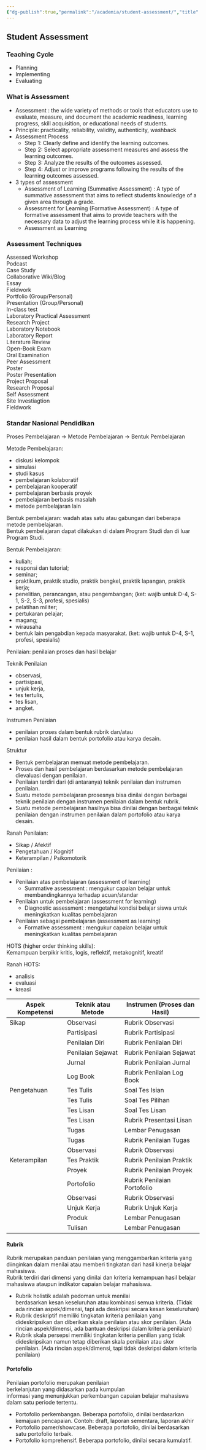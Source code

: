 ```yaml
---
{"dg-publish":true,"permalink":"/academia/student-assessment/","title":"Student Assessment","created":"2023-03-04T05:17:43.021+07:00","updated":"2023-03-07T07:11:53.592+07:00"}
---
```



## Student Assessment

### Teaching Cycle

- Planning
- Implementing
- Evaluating

### What is Assessment

- Assessment : the wide variety of methods or tools that educators use to evaluate, measure, and document the academic readiness, learning  
progress, skill acquisition, or educational needs of students.
- Principle: practicality, reliability, validity, authenticity, washback
- Assessment Process
  - Step 1: Clearly define and identify the learning outcomes.
  - Step 2: Select appropriate assessment measures and assess the learning outcomes.
  - Step 3: Analyze the results of the outcomes assessed.
  - Step 4: Adjust or improve programs following the results of the learning outcomes assessed.
- 3 types of assessment
  - Assessment of Learning (Summative Assessment) : A type of summative assessment that aims to reflect students knowledge of a given area through a grade.
  - Assessment for Learning (Formative Assessment) : A type of formative assessment that aims to provide teachers with the necessary data to adjust the learning process while it is happening.
  - Assessment as Learning

### Assessment Techniques

Assessed Workshop  
Podcast  
Case Study  
Collaborative Wiki/Blog  
Essay  
Fieldwork  
Portfolio (Group/Personal)  
Presentation (Group/Personal)  
In-class test  
Laboratory Practical Assessment  
Research Project  
Laboratory Notebook  
Laboratory Report  
Literature Review  
Open-Book Exam  
Oral Examination  
Peer Assessment  
Poster  
Poster Presentation  
Project Proposal  
Research Proposal  
Self Assessment  
Site Investiagtion  
Fieldwork

### Standar Nasional Pendidikan

Proses Pembelajaran -> Metode Pembelajaran -> Bentuk Pembelajaran

Metode Pembelajaran:

- diskusi kelompok
- simulasi
- studi kasus
- pembelajaran kolaboratif
- pembelajaran kooperatif
- pembelajaran berbasis proyek
- pembelajaran berbasis masalah
- metode pembelajaran lain

Bentuk pembelajaran: wadah atas satu atau gabungan dari beberapa metode pembelajaran.  
Bentuk pembelajaran dapat dilakukan di dalam Program Studi dan di luar Program Studi.

Bentuk Pembelajaran:

- kuliah;
- responsi dan tutorial;
- seminar;
- praktikum, praktik studio, praktik bengkel, praktik lapangan, praktik kerja;
- penelitian, perancangan, atau pengembangan; (ket: wajib untuk D-4, S-1, S-2, S-3, profesi, spesialis)
- pelatihan militer;
- pertukaran pelajar;
- magang;
- wirausaha
- bentuk lain pengabdian kepada masyarakat. (ket: wajib untuk D-4, S-1, profesi, spesialis)

Penilaian: penilaian proses dan hasil belajar

Teknik Penilaian

- observasi,
- partisipasi,
- unjuk kerja,
- tes tertulis,
- tes lisan,
- angket.

Instrumen Penilaian

- penilaian proses dalam bentuk rubrik dan/atau
- penilaian hasil dalam bentuk portofolio atau karya desain.

Struktur

- Bentuk pembelajaran memuat metode pembelajaran.
- Proses dan hasil pembelajaran berdasarkan metode pembelajaran dievaluasi dengan penilaian.
- Penilaian terdiri dari (di antaranya) teknik penilaian dan instrumen penilaian.
- Suatu metode pembelajaran prosesnya bisa dinilai dengan berbagai teknik penilaian dengan instrumen penilaian dalam bentuk rubrik.
- Suatu metode pembelajaran hasilnya bisa dinilai dengan berbagai teknik penilaian dengan instrumen penilaian dalam portofolio atau karya desain.

Ranah Penilaian:

- Sikap / Afektif
- Pengetahuan / Kognitif
- Keterampilan / Psikomotorik

Penilaian :

- Penilaian atas pembelajaran (assessment of learning)
    - Summative assessment : mengukur capaian belajar untuk membandingkannya terhadap acuan/standar
- Penilaian untuk pembelajaran (assessment for learning)
    - Diagnostic assessment : mengetahui kondisi belajar siswa untuk meningkatkan kualitas pembelajaran
- Penilaian sebagai pembelajaran (assessment as learning)
    - Formative assessment : mengukur capaian belajar untuk meningkatkan kualitas pembelajaran

HOTS (higher order thinking skills):  
Kemampuan berpikir kritis, logis, reflektif, metakognitif, kreatif

Ranah HOTS:

- analisis
- evaluasi
- kreasi

| Aspek Kompetensi | Teknik atau Metode | Instrumen (Proses dan Hasil) |
| ---------------- | ------------------ | ---------------------------- |
| Sikap            | Observasi          | Rubrik Observasi             |
|                  | Partisipasi        | Rubrik Partisipasi           |
|                  | Penilaian Diri     | Rubrik Penilaian Diri        |
|                  | Penilaian Sejawat  | Rubrik Penilaian Sejawat     |
|                  | Jurnal             | Rubrik Penilaian Jurnal      |
|                  | Log Book           | Rubrik Penilaian Log Book    |
| Pengetahuan      | Tes Tulis          | Soal Tes Isian               |
|                  | Tes Tulis          | Soal Tes Pilihan             |
|                  | Tes Lisan          | Soal Tes Lisan               |
|                  | Tes Lisan          | Rubrik Presentasi Lisan      |
|                  | Tugas              | Lembar Penugasan             |
|                  | Tugas              | Rubrik Penilaian Tugas       |
|                  | Observasi          | Rubrik Observasi             |
| Keterampilan     | Tes Praktik        | Rubrik Penilaian Praktik     |
|                  | Proyek             | Rubrik Penilaian Proyek      |
|                  | Portofolio         | Rubrik Penilaian Portofolio  |
|                  | Observasi          | Rubrik Observasi             |
|                  | Unjuk Kerja        | Rubrik Unjuk Kerja           |
|                  | Produk             | Lembar Penugasan             |
|                  | Tulisan            | Lembar Penugasan             |

#### Rubrik

Rubrik merupakan panduan penilaian yang menggambarkan kriteria yang diinginkan dalam menilai atau memberi tingkatan dari hasil kinerja belajar mahasiswa.  
Rubrik terdiri dari dimensi yang dinilai dan kriteria kemampuan hasil belajar mahasiswa ataupun indikator capaian belajar mahasiswa.

- Rubrik holistik adalah pedoman untuk menilai  
berdasarkan kesan keseluruhan atau kombinasi semua kriteria. (Tidak ada rincian aspek/dimensi, tapi ada deskripsi secara kesan keseluruhan)
- Rubrik deskriptif memiliki tingkatan kriteria penilaian yang dideskripsikan dan diberikan skala penilaian atau skor penilaian. (Ada rincian aspek/dimensi, ada bantuan deskripsi dalam kriteria penilaian)
- Rubrik skala persepsi memiliki tingkatan kriteria penilian yang tidak dideskripsikan namun tetap diberikan skala penilaian atau skor penilaian. (Ada rincian aspek/dimensi, tapi tidak deskripsi dalam kriteria penilaian)

#### Portofolio

Penilaian portofolio merupakan penilaian  
berkelanjutan yang didasarkan pada kumpulan  
informasi yang menunjukkan perkembangan capaian belajar mahasiswa dalam satu periode tertentu.

- Portofolio perkembangan. Beberapa portofolio, dinilai berdasarkan kemajuan pencapaian. Contoh: draft, laporan sementara, laporan akhir
- Portofolio pamer/showcase. Beberapa portofolio, dinilai berdasarkan satu portofolio terbaik.
- Portofolio komprehensif. Beberapa portofolio, dinilai secara kumulatif.
